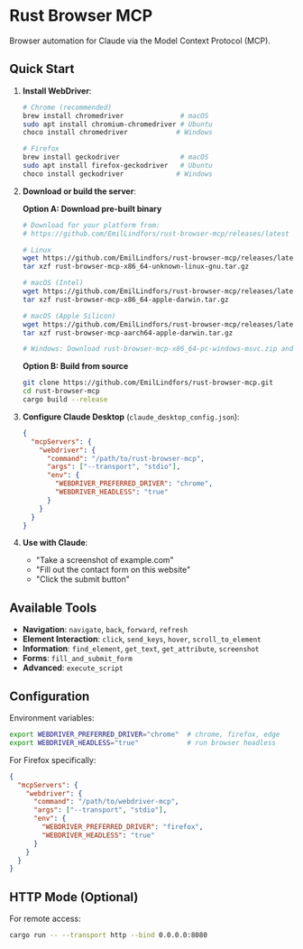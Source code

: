 # Rust Browser MCP

Browser automation for Claude via the Model Context Protocol (MCP).

## Quick Start

1. **Install WebDriver**:
   ```bash
   # Chrome (recommended)
   brew install chromedriver              # macOS
   sudo apt install chromium-chromedriver # Ubuntu
   choco install chromedriver            # Windows
   
   # Firefox
   brew install geckodriver               # macOS
   sudo apt install firefox-geckodriver   # Ubuntu
   choco install geckodriver             # Windows
   ```

2. **Download or build the server**:
   
   **Option A: Download pre-built binary**
   ```bash
   # Download for your platform from:
   # https://github.com/EmilLindfors/rust-browser-mcp/releases/latest
   
   # Linux
   wget https://github.com/EmilLindfors/rust-browser-mcp/releases/latest/download/rust-browser-mcp-x86_64-unknown-linux-gnu.tar.gz
   tar xzf rust-browser-mcp-x86_64-unknown-linux-gnu.tar.gz
   
   # macOS (Intel)
   wget https://github.com/EmilLindfors/rust-browser-mcp/releases/latest/download/rust-browser-mcp-x86_64-apple-darwin.tar.gz
   tar xzf rust-browser-mcp-x86_64-apple-darwin.tar.gz
   
   # macOS (Apple Silicon)
   wget https://github.com/EmilLindfors/rust-browser-mcp/releases/latest/download/rust-browser-mcp-aarch64-apple-darwin.tar.gz
   tar xzf rust-browser-mcp-aarch64-apple-darwin.tar.gz
   
   # Windows: Download rust-browser-mcp-x86_64-pc-windows-msvc.zip and extract
   ```
   
   **Option B: Build from source**
   ```bash
   git clone https://github.com/EmilLindfors/rust-browser-mcp.git
   cd rust-browser-mcp
   cargo build --release
   ```

3. **Configure Claude Desktop** (`claude_desktop_config.json`):
   ```json
   {
     "mcpServers": {
       "webdriver": {
         "command": "/path/to/rust-browser-mcp",
         "args": ["--transport", "stdio"],
         "env": {
           "WEBDRIVER_PREFERRED_DRIVER": "chrome",
           "WEBDRIVER_HEADLESS": "true"
         }
       }
     }
   }
   ```

4. **Use with Claude**:
   - "Take a screenshot of example.com"
   - "Fill out the contact form on this website"
   - "Click the submit button"

## Available Tools

- **Navigation**: `navigate`, `back`, `forward`, `refresh`
- **Element Interaction**: `click`, `send_keys`, `hover`, `scroll_to_element`
- **Information**: `find_element`, `get_text`, `get_attribute`, `screenshot`
- **Forms**: `fill_and_submit_form`
- **Advanced**: `execute_script`

## Configuration

Environment variables:
```bash
export WEBDRIVER_PREFERRED_DRIVER="chrome"  # chrome, firefox, edge
export WEBDRIVER_HEADLESS="true"            # run browser headless
```

For Firefox specifically:
```json
{
  "mcpServers": {
    "webdriver": {
      "command": "/path/to/webdriver-mcp",
      "args": ["--transport", "stdio"],
      "env": {
        "WEBDRIVER_PREFERRED_DRIVER": "firefox",
        "WEBDRIVER_HEADLESS": "true"
      }
    }
  }
}
```

## HTTP Mode (Optional)

For remote access:
```bash
cargo run -- --transport http --bind 0.0.0.0:8080
```